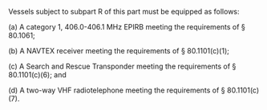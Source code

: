Vessels subject to subpart R of this part must be equipped as follows:

(a) A category 1, 406.0-406.1 MHz EPIRB meeting the requirements of § 80.1061;

(b) A NAVTEX receiver meeting the requirements of § 80.1101(c)(1);

(c) A Search and Rescue Transponder meeting the requirements of § 80.1101(c)(6); and

(d) A two-way VHF radiotelephone meeting the requirements of § 80.1101(c)(7).


